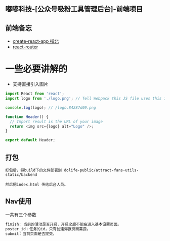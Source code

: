 ## 嘟嘟科技-[公众号吸粉工具管理后台]-前端项目

## 前端备忘
- [create-react-app 指北](https://github.com/facebook/create-react-app/blob/master/packages/react-scripts/template/README.md)
- [react-router](https://reacttraining.com/react-router/web/guides/philosophy)

# 一些必要讲解的
- 支持直接引入图片
```js
import React from 'react';
import logo from './logo.png'; // Tell Webpack this JS file uses this image

console.log(logo); // /logo.84287d09.png

function Header() {
  // Import result is the URL of your image
  return <img src={logo} alt="Logo" />;
}

export default Header;
```
## 打包
```
打包后，将build下的文件部署到 dolife-public/attract-fans-utils-static/backend

然后把index.html 传给后台人员。
```

## Nav使用

一共有三个参数
```js
finish: 当前的活动是否开启，开启之后不能在进入基本设置页面。
poster_id：任务的id，只有创建海报页面需要。
submit：当前页面是否提交。
```

